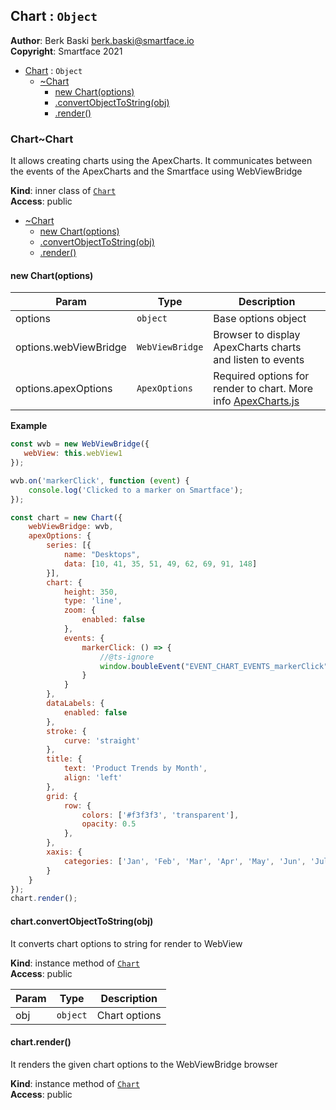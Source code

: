 <a name="module_Chart"></a>

## Chart : <code>Object</code>
**Author**: Berk Baski <berk.baski@smartface.io>  
**Copyright**: Smartface 2021  

* [Chart](#module_Chart) : <code>Object</code>
    * [~Chart](#module_Chart..Chart)
        * [new Chart(options)](#new_module_Chart..Chart_new)
        * [.convertObjectToString(obj)](#module_Chart..Chart+convertObjectToString)
        * [.render()](#module_Chart..Chart+render)

<a name="module_Chart..Chart"></a>

### Chart~Chart
It allows creating charts using the ApexCharts. It communicates between the events of the ApexCharts and the Smartface using WebViewBridge

**Kind**: inner class of [<code>Chart</code>](#module_Chart)  
**Access**: public  

* [~Chart](#module_Chart..Chart)
    * [new Chart(options)](#new_module_Chart..Chart_new)
    * [.convertObjectToString(obj)](#module_Chart..Chart+convertObjectToString)
    * [.render()](#module_Chart..Chart+render)

<a name="new_module_Chart..Chart_new"></a>

#### new Chart(options)

| Param | Type | Description |
| --- | --- | --- |
| options | <code>object</code> | Base options object |
| options.webViewBridge | <code>WebViewBridge</code> | Browser to display ApexCharts charts and listen to events |
| options.apexOptions | <code>ApexOptions</code> | Required options for render to chart. More info [ApexCharts.js](https://github.com/apexcharts/apexcharts.js) |

**Example**  
```js
const wvb = new WebViewBridge({
   webView: this.webView1
});

wvb.on('markerClick', function (event) {
    console.log('Clicked to a marker on Smartface');
});

const chart = new Chart({
    webViewBridge: wvb,
    apexOptions: {
        series: [{
            name: "Desktops",
            data: [10, 41, 35, 51, 49, 62, 69, 91, 148]
        }],
        chart: {
            height: 350,
            type: 'line',
            zoom: {
                enabled: false
            },
            events: {
                markerClick: () => {
                    //@ts-ignore
                    window.boubleEvent("EVENT_CHART_EVENTS_markerClick");
                }
            }
        },
        dataLabels: {
            enabled: false
        },
        stroke: {
            curve: 'straight'
        },
        title: {
            text: 'Product Trends by Month',
            align: 'left'
        },
        grid: {
            row: {
                colors: ['#f3f3f3', 'transparent'],
                opacity: 0.5
            },
        },
        xaxis: {
            categories: ['Jan', 'Feb', 'Mar', 'Apr', 'May', 'Jun', 'Jul', 'Aug', 'Sep'],
        }
    }
});
chart.render();
```
<a name="module_Chart..Chart+convertObjectToString"></a>

#### chart.convertObjectToString(obj)
It converts chart options to string for render to WebView

**Kind**: instance method of [<code>Chart</code>](#module_Chart..Chart)  
**Access**: public  

| Param | Type | Description |
| --- | --- | --- |
| obj | <code>object</code> | Chart options |

<a name="module_Chart..Chart+render"></a>

#### chart.render()
It renders the given chart options to the WebViewBridge browser

**Kind**: instance method of [<code>Chart</code>](#module_Chart..Chart)  
**Access**: public  
